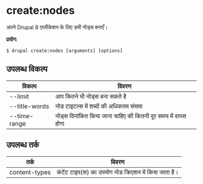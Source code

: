 # create:nodes
अपने Drupal 8 एप्लीकेशन के लिए डमी नोड्स बनाएँ।

**प्रयोग:**
```
$ drupal create:nodes [arguments] [options]
```

## उपलब्ध विकल्प
विकल्प | विवरण
-------|-------------
--limit | आप कितने भी नोड्स बना सकते है
--title-words | नोड टाइटल्स में शब्दों की अधिकतम संख्या
--time-range | नोड्स दिनांकित किया जाना चाहिए की कितनी दूर समय में वापस होगा

## उपलब्ध तर्क
तर्क | विवरण
---------|-------------
content-types | कंटेंट टाइप(स) का उपयोग नोड क्रिएशन में किया जाता है।
